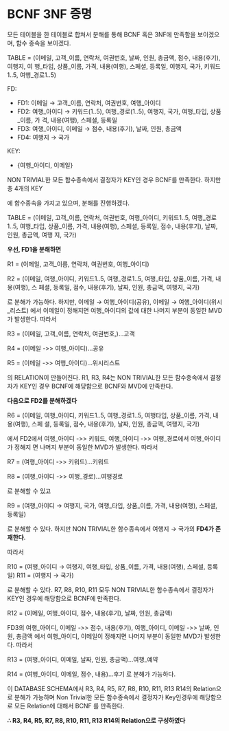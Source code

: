 # BCNF 3NF 증명

모든 테이블을 한 테이블로 합쳐서 분해를 통해 BCNF 혹은 3NF에 만족함을 보이겠으며, 함수 종속을 보이겠다.

TABLE = (이메일, 고객_이름, 연락처, 여권번호, 날짜, 인원, 총금액, 점수, 내용(후기), 여행지, 여 행_타입, 상품_이름, 가격, 내용(여행), 스페셜, 등록일, 여행지, 국가, 키워드1..5, 여행_경로1..5)

FD:

- FD1: 이메일 → 고객_이름, 연락처, 여권번호, 여행_아이디
- FD2: 여행_아이디 → 키워드(1..5), 여행_경로(1..5), 여행지, 국가, 여행_타입, 상품_이름, 가 격, 내용(여행), 스페셜, 등록일
- FD3: 여행_아이디, 이메일 → 점수, 내용(후기), 날짜, 인원, 총금액
- FD4: 여행지 → 국가

KEY:

- {여행_아이디, 이메일}

NON TRIVIAL한 모든 함수종속에서 결정자가 KEY인 경우 BCNF를 만족한다. 하지만 총 4개의 KEY

에 함수종속을 가지고 있으며, 분해를 진행하겠다.

TABLE = (이메일, 고객_이름, 연락처, 여권번호, 여행_아이디, 키워드1..5, 여행_경로1..5, 여행_타입, 상품_이름, 가격, 내용(여행), 스페셜, 등록일, 점수, 내용(후기), 날짜, 인원, 총금액, 여행 지, 국가)

**우선, FD1을 분해하면**

R1 = (이메일, 고객_이름, 연락처, 여권번호, 여행_아이디)

R2 = (이메일, 여행_아이디, 키워드1..5, 여행_경로1..5, 여행_타입, 상품_이름, 가격, 내용(여행), 스 페셜, 등록일, 점수, 내용(후기), 날짜, 인원, 총금액, 여행지, 국가)

로 분해가 가능하다. 하지만, 이메일 → 여행_아이디(공유), 이메일 → 여행_아이디(위시_리스트) 에서 이메일이 정해지면 여행_아이디의 값에 대한 나머지 부분이 동일한 MVD가 발생한다. 따라서

R3 = (이메일, 고객_이름, 연락처, 여권번호,)…고객

R4 = (이메일 ->> 여행_아이디)…공유

R5 = (이메일 ->> 여행_아이디)…위시리스트

의 RELATION이 만들어진다. R1, R3, R4는 NON TRIVIAL한 모든 함수종속에서 결정자가 KEY인 경우 BCNF에 해당함으로 BCNF와 MVD에 만족한다.

**다음으로 FD2를 분해하겠다**

R6 = (이메일, 여행_아이디, 키워드1..5, 여행_경로1..5, 여행타입, 상품_이름, 가격, 내용(여행), 스페 셜, 등록일, 점수, 내용(후기), 날짜, 인원, 총금액, 여행지, 국가)

에서 FD2에서 여행_아이디 ->> 키워드, 여행_아이디 ->> 여행_경로에서 여행_아이디가 정해지 면 나머지 부분이 동일한 MVD가 발생한다. 따라서

R7 = (여행_아이디 ->> 키워드)…키워드

R8 = (여행_아이디 ->> 여행_경로)…여행경로

로 분해할 수 있고

R9 = (여행_아이디 → 여행지, 국가, 여행_타입, 상품_이름, 가격, 내용(여행), 스페셜, 등록일)

로 분해할 수 있다. 하지만 NON TRIVIAL한 함수종속에서 여행지 → 국가의 **FD4가 존재한다**.

따라서

R10 = (여행_아이디 → 여행지, 여행_타입, 상품_이름, 가격, 내용(여행), 스페셜, 등록일) R11 = (여행지 → 국가)

로 분해할 수 있다. R7, R8, R10, R11 모두 NON TRIVIAL한 함수종속에서 결정자가 KEY인 경우에 해당함으로 BCNF에 만족한다.

R12 = (이메일, 여행_아이디, 점수, 내용(후기), 날짜, 인원, 총금액)

FD3의 여행_아이디, 이메일 ->> 점수, 내용(후기), 여행_아이디, 이메일 ->> 날짜, 인원, 총금액 에서 여행_아이디, 이메일이 정해지면 나머지 부분이 동일한 MVD가 발생한다. 따라서

R13 = (여행_아이디, 이메일, 날짜, 인원, 총금액)…여행_예약

R14 = (여행_아이디, 이메일, 점수, 내용)…후기 로 분해가 가능하다.

이 DATABASE SCHEMA에서 R3, R4, R5, R7, R8, R10, R11, R13 R14의 Relation으로 분해가 가능하며 Non Trivial한 모든 함수종속에서 결정자가 Key인경우에 해당함으로 모든 Relation에 대해서 BCNF 를 만족한다.

**∴ R3, R4, R5, R7, R8, R10, R11, R13 R14의 Relation으로 구성하였다**